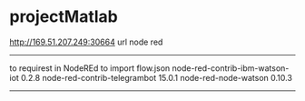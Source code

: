 # projectMatlab
http://169.51.207.249:30664 url node red
__________________________________
to requirest in NodeREd to import flow.json
node-red-contrib-ibm-watson-iot
0.2.8
node-red-contrib-telegrambot
15.0.1
node-red-node-watson
0.10.3
___________________________

